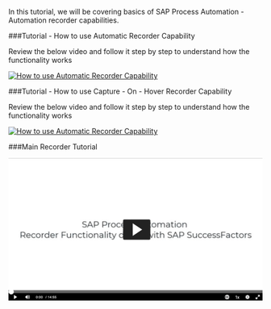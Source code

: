 In this tutorial, we will be covering basics of SAP Process Automation - Automation recorder capabilities.

###Tutorial - How to use Automatic Recorder Capability

Review the below video and follow it step by step to understand how the functionality works

[![How to use Automatic Recorder Capability]()](https://video.sap.com/media/t/1_6v2e5ahu)

###Tutorial - How to use Capture - On - Hover Recorder Capability

Review the below video and follow it step by step to understand how the functionality works

[![How to use Automatic Recorder Capability]()](https://video.sap.com/media/t/1_yku20zqm)

###Main Recorder Tutorial

[![How to use Automatic Recorder Capability](Images/SPARecorderv2.png)](https://video.sap.com/media/t/1_gt5mcveg)

